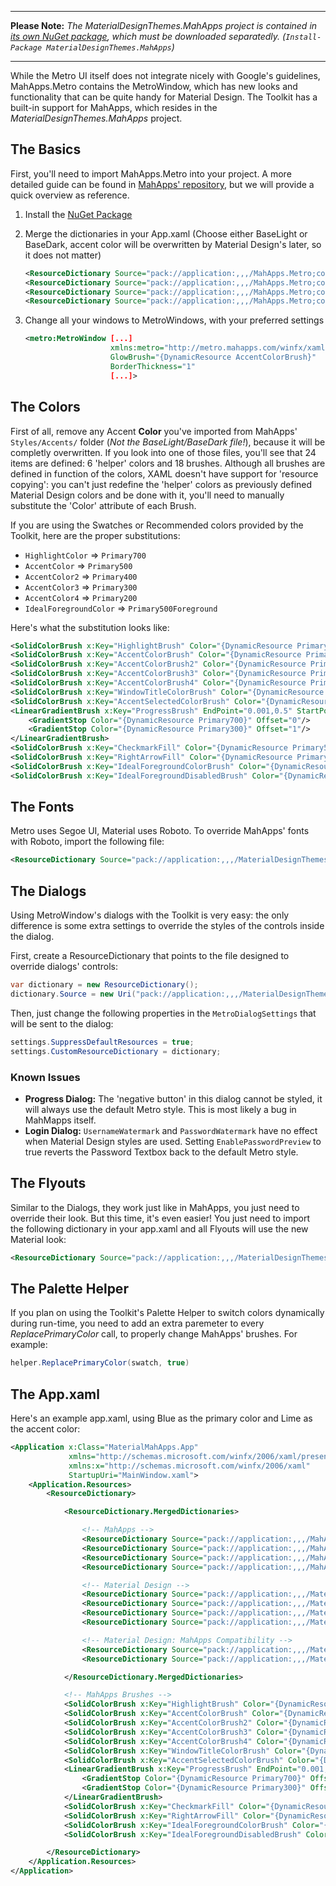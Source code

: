 ***

**Please Note:** *The MaterialDesignThemes.MahApps project is contained in [its own NuGet package](https://www.nuget.org/packages/MaterialDesignThemes.MahApps), which must be downloaded separatedly. (```Install-Package MaterialDesignThemes.MahApps```)*


***

While the Metro UI itself does not integrate nicely with Google's guidelines, MahApps.Metro contains the MetroWindow, which has new looks and functionality that can be quite handy for Material Design. The Toolkit has a built-in support for MahApps, which resides in the *MaterialDesignThemes.MahApps* project.

## The Basics
First, you'll need to import MahApps.Metro into your project. A more detailed guide can be found in [MahApps' repository](https://github.com/MahApps/MahApps.Metro), but we will provide a quick overview as reference.

1. Install the [NuGet Package](https://www.nuget.org/packages/MahApps.Metro)
2. Merge the dictionaries in your App.xaml (Choose either BaseLight or BaseDark, accent color will be overwritten by Material Design's later, so it does not matter)

    ```xml
    <ResourceDictionary Source="pack://application:,,,/MahApps.Metro;component/Styles/Controls.xaml" />
    <ResourceDictionary Source="pack://application:,,,/MahApps.Metro;component/Styles/Fonts.xaml" />
    <ResourceDictionary Source="pack://application:,,,/MahApps.Metro;component/Styles/Colors.xaml" />
    <ResourceDictionary Source="pack://application:,,,/MahApps.Metro;component/Styles/Accents/BaseLight.xaml" />
    ```
3. Change all your windows to MetroWindows, with your preferred settings

    ```xml
    <metro:MetroWindow [...]
                       xmlns:metro="http://metro.mahapps.com/winfx/xaml/controls"
                       GlowBrush="{DynamicResource AccentColorBrush}"
                       BorderThickness="1"
                       [...]>
    ```

## The Colors
First of all, remove any Accent **Color** you've imported from MahApps' ```Styles/Accents/``` folder (*Not the BaseLight/BaseDark file!*), because it will be completly overwritten. If you look into one of those files, you'll see that 24 items are defined: 6  'helper' colors and 18 brushes. Although all brushes are defined in function of the colors, XAML doesn't have support for 'resource copying': you can't just redefine the 'helper' colors as previously defined Material Design colors and be done with it, you'll need to manually substitute the 'Color' attribute of each Brush.

If you are using the Swatches or Recommended colors provided by the Toolkit, here are the proper substitutions:
* `HighlightColor` => `Primary700`
* `AccentColor` => `Primary500`
* `AccentColor2` => `Primary400`
* `AccentColor3` => `Primary300`
* `AccentColor4` => `Primary200`
* `IdealForegroundColor` => `Primary500Foreground`

Here's what the substitution looks like:
```xml
<SolidColorBrush x:Key="HighlightBrush" Color="{DynamicResource Primary700}"/>
<SolidColorBrush x:Key="AccentColorBrush" Color="{DynamicResource Primary500}"/>
<SolidColorBrush x:Key="AccentColorBrush2" Color="{DynamicResource Primary400}"/>
<SolidColorBrush x:Key="AccentColorBrush3" Color="{DynamicResource Primary300}"/>
<SolidColorBrush x:Key="AccentColorBrush4" Color="{DynamicResource Primary200}"/>
<SolidColorBrush x:Key="WindowTitleColorBrush" Color="{DynamicResource Primary700}"/>
<SolidColorBrush x:Key="AccentSelectedColorBrush" Color="{DynamicResource Primary500Foreground}"/>
<LinearGradientBrush x:Key="ProgressBrush" EndPoint="0.001,0.5" StartPoint="1.002,0.5">
    <GradientStop Color="{DynamicResource Primary700}" Offset="0"/>
    <GradientStop Color="{DynamicResource Primary300}" Offset="1"/>
</LinearGradientBrush>
<SolidColorBrush x:Key="CheckmarkFill" Color="{DynamicResource Primary500}"/>
<SolidColorBrush x:Key="RightArrowFill" Color="{DynamicResource Primary500}"/>
<SolidColorBrush x:Key="IdealForegroundColorBrush" Color="{DynamicResource Primary500Foreground}"/>
<SolidColorBrush x:Key="IdealForegroundDisabledBrush" Color="{DynamicResource Primary500}" Opacity="0.4"/>
```

## The Fonts
Metro uses Segoe UI, Material uses Roboto. To override MahApps' fonts with Roboto, import the following file:

```xml
<ResourceDictionary Source="pack://application:,,,/MaterialDesignThemes.MahApps;component/Themes/MaterialDesignTheme.MahApps.Fonts.xaml" />
```

## The Dialogs
Using MetroWindow's dialogs with the Toolkit is very easy: the only difference is some extra settings to override the styles of the controls inside the dialog.

First, create a ResourceDictionary that points to the file designed to override dialogs' controls:

```C#
var dictionary = new ResourceDictionary();
dictionary.Source = new Uri("pack://application:,,,/MaterialDesignThemes.MahApps;component/Themes/MaterialDesignTheme.MahApps.Dialogs.xaml");
```

Then, just change the following properties in the `MetroDialogSettings` that will be sent to the dialog:

```C#
settings.SuppressDefaultResources = true;
settings.CustomResourceDictionary = dictionary;
```

### Known Issues
* **Progress Dialog:** The 'negative button' in this dialog cannot be styled, it will always use the default Metro style. This is most likely a bug in MahMapps itself.
* **Login Dialog:** `UsernameWatermark` and `PasswordWatermark` have no effect when Material Design styles are used. Setting `EnablePasswordPreview` to true reverts the Password Textbox back to the default Metro style.

## The Flyouts
Similar to the Dialogs, they work just like in MahApps, you just need to override their look. But this time, it's even easier! You just need to import the following dictionary in your app.xaml and all Flyouts will use the new Material look:

```xml
<ResourceDictionary Source="pack://application:,,,/MaterialDesignThemes.MahApps;component/Themes/MaterialDesignTheme.MahApps.Flyout.xaml" />
```

## The Palette Helper

If you plan on using the Toolkit's Palette Helper to switch colors dynamically during run-time, you need to add an extra paremeter to every *ReplacePrimaryColor* call, to properly change MahApps' brushes. For example:

```C#
helper.ReplacePrimaryColor(swatch, true)
```

## The App.xaml
Here's an example app.xaml, using Blue as the primary color and Lime as the accent color:

```xml
<Application x:Class="MaterialMahApps.App"
             xmlns="http://schemas.microsoft.com/winfx/2006/xaml/presentation"
             xmlns:x="http://schemas.microsoft.com/winfx/2006/xaml"
             StartupUri="MainWindow.xaml">
    <Application.Resources>
        <ResourceDictionary>

            <ResourceDictionary.MergedDictionaries>

                <!-- MahApps -->
                <ResourceDictionary Source="pack://application:,,,/MahApps.Metro;component/Styles/Controls.xaml" />
                <ResourceDictionary Source="pack://application:,,,/MahApps.Metro;component/Styles/Fonts.xaml" />
                <ResourceDictionary Source="pack://application:,,,/MahApps.Metro;component/Styles/Colors.xaml" />
                <ResourceDictionary Source="pack://application:,,,/MahApps.Metro;component/Styles/Accents/BaseLight.xaml" />

                <!-- Material Design -->
                <ResourceDictionary Source="pack://application:,,,/MaterialDesignThemes.Wpf;component/Themes/MaterialDesignTheme.Light.xaml" />
                <ResourceDictionary Source="pack://application:,,,/MaterialDesignThemes.Wpf;component/Themes/MaterialDesignTheme.Defaults.xaml" />
                <ResourceDictionary Source="pack://application:,,,/MaterialDesignColors;component/Themes/Recommended/Primary/MaterialDesignColor.DeepPurple.xaml" />
                <ResourceDictionary Source="pack://application:,,,/MaterialDesignColors;component/Themes/Recommended/Accent/MaterialDesignColor.Lime.xaml" />                

                <!-- Material Design: MahApps Compatibility -->
                <ResourceDictionary Source="pack://application:,,,/MaterialDesignThemes.MahApps;component/Themes/MaterialDesignTheme.MahApps.Fonts.xaml" />
                <ResourceDictionary Source="pack://application:,,,/MaterialDesignThemes.MahApps;component/Themes/MaterialDesignTheme.MahApps.Flyout.xaml" />

            </ResourceDictionary.MergedDictionaries>

            <!-- MahApps Brushes -->
            <SolidColorBrush x:Key="HighlightBrush" Color="{DynamicResource Primary700}"/>
            <SolidColorBrush x:Key="AccentColorBrush" Color="{DynamicResource Primary500}"/>
            <SolidColorBrush x:Key="AccentColorBrush2" Color="{DynamicResource Primary400}"/>
            <SolidColorBrush x:Key="AccentColorBrush3" Color="{DynamicResource Primary300}"/>
            <SolidColorBrush x:Key="AccentColorBrush4" Color="{DynamicResource Primary200}"/>
            <SolidColorBrush x:Key="WindowTitleColorBrush" Color="{DynamicResource Primary700}"/>
            <SolidColorBrush x:Key="AccentSelectedColorBrush" Color="{DynamicResource Primary500Foreground}"/>
            <LinearGradientBrush x:Key="ProgressBrush" EndPoint="0.001,0.5" StartPoint="1.002,0.5">
                <GradientStop Color="{DynamicResource Primary700}" Offset="0"/>
                <GradientStop Color="{DynamicResource Primary300}" Offset="1"/>
            </LinearGradientBrush>
            <SolidColorBrush x:Key="CheckmarkFill" Color="{DynamicResource Primary500}"/>
            <SolidColorBrush x:Key="RightArrowFill" Color="{DynamicResource Primary500}"/>
            <SolidColorBrush x:Key="IdealForegroundColorBrush" Color="{DynamicResource Primary500Foreground}"/>
            <SolidColorBrush x:Key="IdealForegroundDisabledBrush" Color="{DynamicResource Primary500}" Opacity="0.4"/>

        </ResourceDictionary>
    </Application.Resources>
</Application>
```
